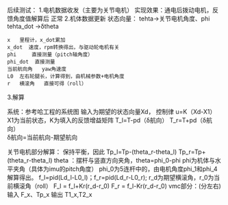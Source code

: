 后续测试：
1.电机数据收发（主要为关节电机）
    实现效果：通电后拨动电机，反馈角度值解算后 正常
2.机体数据更新
状态向量：
    tehta->关节电机角度、phi
    tehta_dot ->δtheta

    x   里程计，x_dot累加
    x_dot  速度，rpm转换得出，与驱动轮电机有关
    phi     直接测量（pitch轴角度）
    phi_dot  直接测量
    当前航向角   yaw角速度
    L0  左右轮腿长，计算得到，由机械参数+电机角度
    r   横滚角   直接可得（roll）

3.解算

系统：参考哈工程的系统图
输入为期望的状态向量Xd，
控制律  u=K（Xd-X1）        X1为当前状态，K为填入的反馈增益矩阵
T_l=T-pd（δ航向）   T_r=T+pd（δ航向）    
δ航向=当前航向-期望航向

关节电机部分解算：
保持平衡，因此
Tp_l=Tp-(theta_r-theta_l)
Tp_r=Tp+(theta_r-theta_l)
theta ：摆杆与竖直方向夹角，theta=phi_0-phi
phi为机体与水平夹角（具体为imu的pitch角度）
phi_0为5连杆中的，由电机角度phi_1和phi_4解算得出。
f_l=pid(Ld_l-L0_l)；f_r=pid(Ld_r-L0_r);
r_d为期望横滚角，r_0为当前横滚角（roll）
F_l = f_l+Kr(r_d-r_0)
F_r = f_l-Kr(r_d-r_0)
vmc部分：(分左右)
        输入  F_x、Tp_x
        输出  T1_x,T2_x
